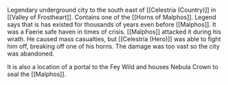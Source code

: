 Legendary underground city to the south east of [[Celestria (Country)]] in [[Valley of Frostheart]]. Contains one of the [[Horns of Malphos]]. Legend says that is has existed for thousands of years even before [[Malphos]]. It was a Faerie safe haven in times of crisis. [[Malphos]] attacked it during his wrath. He caused mass casualties, but [[Celestria (Hero)]] was able to fight him off, breaking off one of his horns. The damage was too vast so the city was abandoned.

It is also a location of a portal to the Fey Wild and houses Nebula Crown to seal the [[Malphos]].